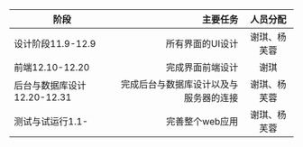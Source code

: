 |阶段|主要任务|人员分配|
|--------|-----:|:----:|
|设计阶段11.9-12.9|所有界面的UI设计|谢琪、杨芙蓉|
|前端12.10-12.20|完成界面前端设计|谢琪|
|后台与数据库设计12.20-12.31|完成后台与数据库设计以及与服务器的连接|谢琪、杨芙蓉|
|测试与试运行1.1-|完善整个web应用|谢琪、杨芙蓉|
